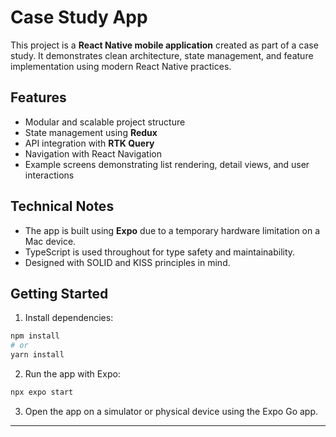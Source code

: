 # Case Study App

This project is a **React Native mobile application** created as part of a case study. It demonstrates clean architecture, state management, and feature implementation using modern React Native practices.

## Features

* Modular and scalable project structure
* State management using **Redux**
* API integration with **RTK Query**
* Navigation with React Navigation
* Example screens demonstrating list rendering, detail views, and user interactions

## Technical Notes

* The app is built using **Expo** due to a temporary hardware limitation on a Mac device.
* TypeScript is used throughout for type safety and maintainability.
* Designed with SOLID and KISS principles in mind.

## Getting Started

1. Install dependencies:

```bash
npm install
# or
yarn install
```

2. Run the app with Expo:

```bash
npx expo start
```

3. Open the app on a simulator or physical device using the Expo Go app.

---

